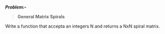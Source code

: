 ***Problem:-***

> **General Matrix Spirals**

Write a function that accepta an integers N and returns a NxN spiral matrix.
